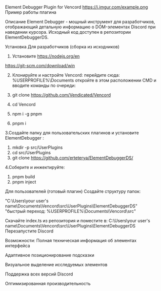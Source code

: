Element Debugger Plugin for Vencord
https://i.imgur.com/example.png
Пример работы плагина

Описание
Element Debugger - мощный инструмент для разработчиков, отображающий детальную информацию о DOM-элементах Discord при наведении курсора. Исходный код доступен в репозитории ElementDebuggerDS.

Установка
Для разработчиков (сборка из исходников)
1. Установите
https://nodejs.org/en

https://git-scm.com/download/win
 
2. Клонируйте и настройте Vencord:
перейдите сюда: %USERPROFILE%\Documents
откройте в этом расположении CMD и вводите команды по очереди:

1. git clone https://github.com/Vendicated/Vencord
2. cd Vencord
3. npm i -g pnpm
4. pnpm i

3.Создайте папку для пользовательских плагинов и установите ElementDebugger :
1. mkdir -p src/UserPlugins
2. cd src/UserPlugins
3. git clone https://github.com/erteterya/ElementDebuggerDS/

4.Соберите и инжектируйте:
1. pnpm build
2. pnpm inject

Для пользователей (готовый плагин)
Создайте структуру папок:

 "C:\Users\your user's name\Documents\Vencord\src\UserPlugins\ElementDebuggerDS"
"быстрый переход: %USERPROFILE%\Documents\Vencord\src\"

Скачайте index.ts из репозитория и поместите в:
C:\Users\your user's name\Documents\Vencord\src\UserPlugins\ElementDebuggerDS\
Перезапустите Discord

Возможности:
Полная техническая информация об элементах интерфейса

Адаптивное позиционирование подсказки

Визуальное выделение исследуемых элементов

Поддержка всех версий Discord

Оптимизированная производительность
